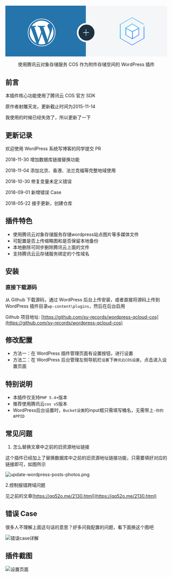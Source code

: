 <p align="center">
    <img src="/wordpress-cos.png" alt="wordpress-qcloud-cos" align="center" />
</p>
<p align="center">使用腾讯云对象存储服务 COS 作为附件存储空间的 WordPress 插件</p>

## 前言

本插件核心功能使用了腾讯云 COS 官方 SDK

原作者射雕天龙，更新截止时间为2015-11-14

我使用的时候已经失效了，所以更新了一下

## 更新记录

欢迎使用 WordPress 系统写博客的同学提交 PR

2018-11-30 增加数据库链接替换功能

2018-11-04 添加北京、香港、法兰克福等完整地域使用

2018-10-30 修复变量未定义错误

2018-09-01 新增错误 Case

2018-05-22 接手更新，创建仓库

## 插件特色

* 使用腾讯云对象存储服务存储wordpress站点图片等多媒体文件
* 可配置是否上传缩略图和是否保留本地备份
* 本地删除可同步删除腾讯云上面的文件
* 支持腾讯云云存储服务绑定的个性域名

## 安装

### 直接下载源码

从 Github 下载源码，通过 WordPress 后台上传安装，或者直接将源码上传到 WordPress 插件目录`wp-content\plugins`，然后在后台启用

Github 项目地址:  [https://github.com/sy-records/wordpress-qcloud-cos](https://github.com/sy-records/wordpress-qcloud-cos)

## 修改配置
* 方法一：在 WordPress 插件管理页面有设置按钮，进行设置
* 方法二：在 WordPress 后台管理左侧导航栏`设置`下`腾讯云COS设置`，点击进入设置页面

## 特别说明
* 本插件仅支持`PHP 5.4+`版本
* 推荐使用腾讯云`cos v5`版本
* WordPress后台设置时，`Bucket设置`的input框只需填写桶名，无需带上`-你的APPID`

## 常见问题

1. 怎么替换文章中之前的旧资源地址链接

这个插件已经加上了替换数据库中之前的旧资源地址链接功能，只需要填好对应的链接即可，如图所示

![update-wordpress-posts-photos.png](https://ws2.sinaimg.cn/large/0072Lfvtly1fxpxr5iy88j30qv07x74r.jpg)

2.控制报错跨域问题

见之前的文章[https://qq52o.me/2130.html](https://qq52o.me/2130.html)

## 错误 Case
很多人不理解上面这句话的意思？好多问我配置的问题，看下面换这个图吧

![错误case详解](https://raw.githubusercontent.com/sy-records/wordpress-qcloud-cos/master/screenshot-2.jpg)

## 插件截图
![设置页面](https://raw.githubusercontent.com/sy-records/wordpress-qcloud-cos/master/screenshot-1.png)
